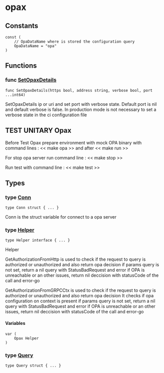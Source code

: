 # opax

## Constants

```golang
const (
    // OpaDataName where is stored the configuration query
    OpaDataName = "opa"
)
```

## Functions

### func [SetOpaxDetails](/opax.go#L110)

`func SetOpaxDetails(https bool, address string, verbose bool, port ...int64)`

SetOpaxDetails ip or uri and set port with verbose state. Default port is nil and default verbose is false.
In production mode is not necessary to set a verbose state in the ci configuration file

## TEST UNITARY Opax

Before Test Opax prepare environment with mock OPA binary with command lines :
<< make opa >> and after << make run >>

For stop opa server run command line : << make stop >>

Run test with command line : << make test >>

## Types

### type [Conn](/opax.go#L13)

`type Conn struct { ... }`

Conn is the struct variable for connect to a opa server

### type [Helper](/opax.go#L36)

`type Helper interface { ... }`

Helper

GetAuthorizationFromHttp is used to check if the request to query is authorized or unauthorized
and also return opa decision
if params query is not set, return a nil query with StatusBadRequest and error
if OPA is unreachable or an other issues, return nil deccision with statusCode of the call and error-go

GetAuthorizationFromGRPCCtx is used to check if the request to query is authorized or unauthorized
and also return opa decision
It checks if opa configuration on context is present
if params query is not set, return a nil query with StatusBadRequest and error
if OPA is unreachable or an other issues, return nil deccision with statusCode of the call and error-go

#### Variables

```golang
var (
    Opax Helper
)
```

### type [Query](/authz.go#L28)

`type Query struct { ... }`
